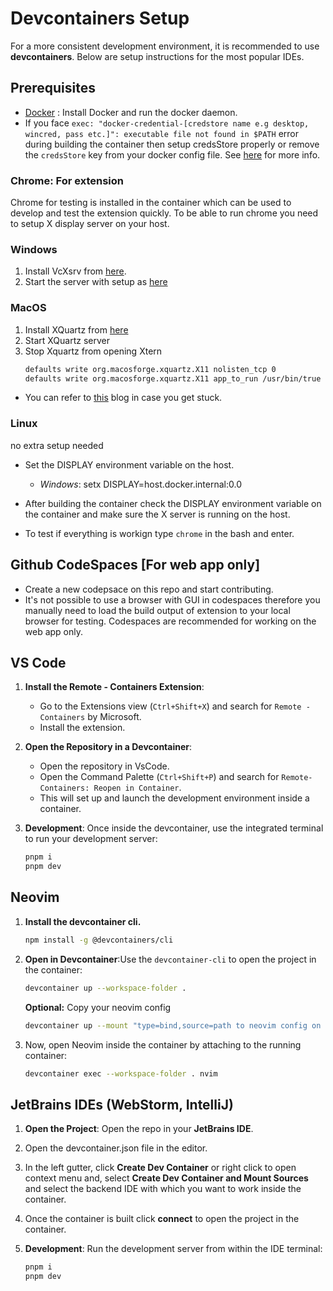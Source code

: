 # Devcontainers Setup

For a more consistent development environment, it is recommended to use **devcontainers**. Below are setup instructions for the most popular IDEs.

## Prerequisites

- [Docker](https://docs.docker.com/get-docker/) : Install Docker and run the docker daemon.
- If you face `exec: "docker-credential-[credstore name e.g desktop, wincred, pass etc.]": executable file not found in $PATH` error during building the container then setup credsStore properly or remove the `credsStore` key from your docker config file. See [here](https://docs.docker.com/reference/cli/docker/login/#description) for more info.

### Chrome: For extension

Chrome for testing is installed in the container which can be used to develop and test the extension quickly. To be able to run chrome you need to setup X display server on your host.

### Windows

1.  Install VcXsrv from [here](https://sourceforge.net/projects/vcxsrv).
2.  Start the server with setup as [here](https://github.com/microsoft/WSL/issues/4106#issuecomment-502920377)

### MacOS

1.  Install XQuartz from [here](https://www.xquartz.org)
2.  Start XQuartz server
3.  Stop Xquartz from opening Xtern
    ```bash
    defaults write org.macosforge.xquartz.X11 nolisten_tcp 0
    defaults write org.macosforge.xquartz.X11 app_to_run /usr/bin/true
    ```

- You can refer to [this](http://blog.bennycornelissen.nl.s3-website-eu-west-1.amazonaws.com/post/bwc-gui-apps-in-docker-on-osx/) blog in case you get stuck.

### Linux

no extra setup needed

- Set the DISPLAY environment variable on the host.

  - _Windows_: setx DISPLAY=host.docker.internal:0.0

- After building the container check the DISPLAY environment variable on the container and make sure the X server is running on the host.
- To test if everything is workign type `chrome` in the bash and enter.

## Github CodeSpaces [For web app only]

- Create a new codepsace on this repo and start contributing.
- It's not possible to use a browser with GUI in codespaces therefore you manually need to load the build output of extension to your local browser for testing. Codespaces are recommended for working on the web app only.

## VS Code

1. **Install the Remote - Containers Extension**:

   - Go to the Extensions view (`Ctrl+Shift+X`) and search for `Remote - Containers` by Microsoft.
   - Install the extension.

2. **Open the Repository in a Devcontainer**:

   - Open the repository in VsCode.
   - Open the Command Palette (`Ctrl+Shift+P`) and search for `Remote-Containers: Reopen in Container`.
   - This will set up and launch the development environment inside a container.

3. **Development**:
   Once inside the devcontainer, use the integrated terminal to run your development server:

   ```bash
   pnpm i
   pnpm dev
   ```

## Neovim

1. **Install the devcontainer cli.**

   ```bash
   npm install -g @devcontainers/cli
   ```

2. **Open in Devcontainer**:Use the `devcontainer-cli` to open the project in the container:

   ```bash
   devcontainer up --workspace-folder .
   ```

   **Optional:** Copy your neovim config

   ```bash
   devcontainer up --mount "type=bind,source=path to neovim config on your machine,target=/home/vscode/.config/nvim" --workspace-folder .
   ```

3. Now, open Neovim inside the container by attaching to the running container:

   ```bash
   devcontainer exec --workspace-folder . nvim
   ```

## JetBrains IDEs (WebStorm, IntelliJ)

1. **Open the Project**:
   Open the repo in your **JetBrains IDE**.
2. Open the devcontainer.json file in the editor.
3. In the left gutter, click **Create Dev Container** or right click to open context menu and, select **Create Dev Container and Mount Sources** and select the backend IDE with which you want to work inside the container.
4. Once the container is built click **connect** to open the project in the container.
5. **Development**:
   Run the development server from within the IDE terminal:

   ```bash
   pnpm i
   pnpm dev
   ```
